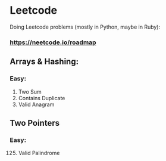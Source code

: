 # Leetcode
Doing Leetcode problems (mostly in Python, maybe in Ruby):
### https://neetcode.io/roadmap

## Arrays & Hashing:
### Easy:
1. Two Sum
217. Contains Duplicate
242. Valid Anagram

## Two Pointers
### Easy:
125. Valid Palindrome
